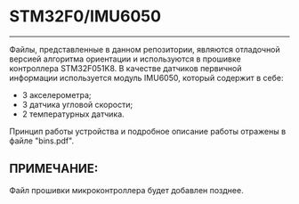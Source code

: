 # STM32F0/IMU6050
-----------
Файлы, представленные в данном репозитории, являются отладочной версией алгоритма ориентации
и используются в прошивке контроллера STM32F051K8. В качестве датчиков первичной информации используется модуль IMU6050, который содержит в себе:
- 3 акселерометра;
- 3 датчика угловой скорости;
- 2 температурных датчика.

Принцип работы устройства и подробное описание работы отражены в файле "bins.pdf".

ПРИМЕЧАНИЕ:
-----------
Файл прошивки микроконтроллера будет добавлен позднее.

